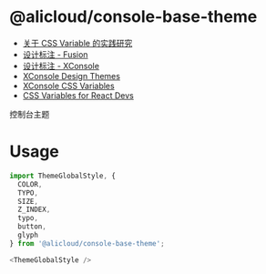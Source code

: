 @alicloud/console-base-theme
===

* [关于 CSS Variable 的实践研究](doc/reserch.md)
* [设计标注 - Fusion](https://fusion.alibaba-inc.com/pc/component/tokens)
* [设计标注 - XConsole](https://fusion.alibaba-inc.com/79480/component/tokens)
* [XConsole Design Themes](https://fusion.alibaba-inc.com/79480/setting/theme)
* [XConsole CSS Variables](https://github.com/aliyun/cloud-design/blob/master/base-components/fusion-theme/xconsole/variables.css)
* [CSS Variables for React Devs](https://www.joshwcomeau.com/css/css-variables-for-react-devs)

控制台主题

# Usage

```js
import ThemeGlobalStyle, {
  COLOR,
  TYPO,
  SIZE,
  Z_INDEX,
  typo,
  button,
  glyph
} from '@alicloud/console-base-theme';

<ThemeGlobalStyle />
```
